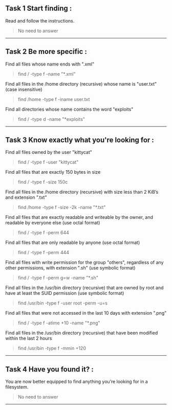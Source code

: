Task 1  Start finding :
----

Read and follow the instructions.	
> No need to answer

----

Task 2  Be more specific :
----

Find all files whose name ends with ".xml"
> find / -type f -name "*.xml"

Find all files in the /home directory (recursive) whose name is "user.txt" (case 
insensitive)
> find /home -type f -iname user.txt

Find all directories whose name contains the word "exploits"
> find / -type d -name "*exploits"

----

Task 3  Know exactly what you're looking for :
----

Find all files owned by the user "kittycat"
> find / -type f -user "kittycat"

Find all files that are exactly 150 bytes in size
> find / -type f -size 150c 

Find all files in the /home directory (recursive) with size less than 2 KiB’s and extension 
".txt"
> find /home -type f -size -2k -name "*.txt"

Find all files that are exactly readable and writeable by the owner, and readable by 
everyone else (use octal format)
> find / -type f -perm 644

Find all files that are only readable by anyone (use octal format)
> find / -type f -perm 444

Find all files with write permission for the group "others", regardless of any other 
permissions, with extension ".sh" (use symbolic format)
> find / -type f -perm g=w -name "*.sh"

Find all files in the /usr/bin directory (recursive) that are owned by root and have at 
least the SUID permission (use symbolic format)
> find /usr/bin -type f -user root -perm -u=s 

Find all files that were not accessed in the last 10 days with extension ".png"
> find / -type f -atime +10 -name "*.png"

Find all files in the /usr/bin directory (recursive) that have been modified within the 
last 2 hours
> find /usr/bin -type f -mmin +120

----

Task 4  Have you found it? :
----

You are now better equipped to find anything you’re looking for in a filesystem.
>No need to answer

----


